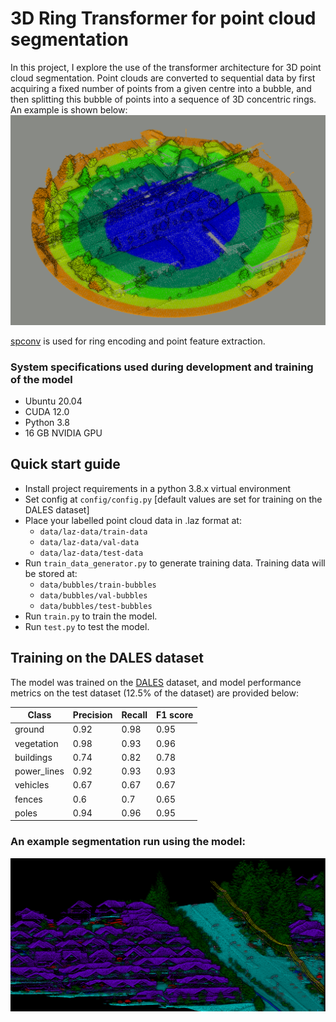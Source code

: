 # 3D Ring Transformer for point cloud segmentation

In this project, I explore the use of the transformer architecture for 3D point cloud segmentation.
Point clouds are converted to sequential data by first acquiring a fixed number of points from a given centre
into a bubble, and then splitting this bubble of points into a sequence of 3D concentric rings. An example is shown below:
![](./images/ring-structure.png)

[spconv](https://github.com/traveller59/spconv) is used for ring encoding and point feature extraction.

### System specifications used during development and training of the model
- Ubuntu 20.04
- CUDA 12.0
- Python 3.8
- 16 GB NVIDIA GPU

## Quick start guide
- Install project requirements in a python 3.8.x virtual environment
- Set config at `config/config.py` [default values are set for training on the DALES dataset]
- Place your labelled point cloud data in .laz format at:
  - `data/laz-data/train-data`
  - `data/laz-data/val-data`
  - `data/laz-data/test-data`
- Run `train_data_generator.py` to generate training data. Training data will be stored at: 
  - `data/bubbles/train-bubbles`
  - `data/bubbles/val-bubbles`
  - `data/bubbles/test-bubbles`
- Run `train.py` to train the model.
- Run `test.py` to test the model.

## Training on the DALES dataset
The model was trained on the [DALES](https://udayton.edu/engineering/research/centers/vision_lab/research/was_data_analysis_and_processing/dale.php) 
dataset, and model performance metrics on the test dataset (12.5% of the dataset) are provided below:

| Class | Precision | Recall | F1 score |
|-------|-----------|--------|----------|
| ground | 0.92      | 0.98   | 0.95     |
| vegetation | 0.98      | 0.93   | 0.96     |
| buildings | 0.74      | 0.82   | 0.78     |
| power_lines | 0.92      | 0.93   | 0.93     |
| vehicles | 0.67      | 0.67   | 0.67     |
| fences | 0.6       | 0.7    | 0.65     |
| poles | 0.94      | 0.96   | 0.95     |


### An example segmentation run using the model:
![Example classification](./images/segmentation-example.png)
